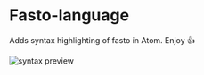 # Fasto-language
Adds syntax highlighting of fasto in Atom. Enjoy :+1:


![syntax preview](https://cloud.githubusercontent.com/assets/15815457/22761010/409359a2-ee59-11e6-95bb-1d592be19f4d.png)
